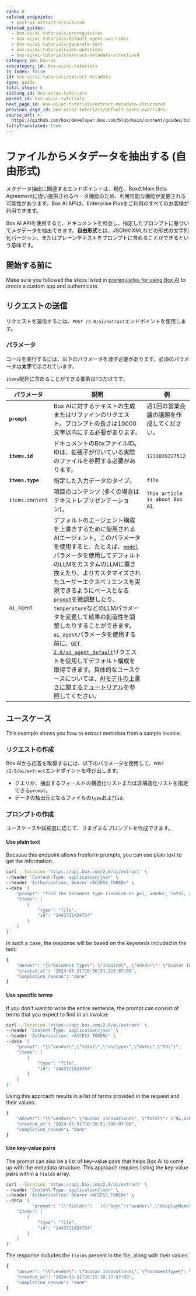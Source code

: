 ```yaml
---
rank: 8
related_endpoints:
  - post-ai-extract-structured
related_guides:
  - box-ai/ai-tutorials/prerequisites
  - box-ai/ai-tutorials/default-agent-overrides
  - box-ai/ai-tutorials/generate-text
  - box-ai/ai-tutorials/ask-questions
  - box-ai/ai-tutorials/extract-metadata-structured
category_id: box-ai
subcategory_id: box-ai/ai-tutorials
is_index: false
id: box-ai/ai-tutorials/extract-metadata
type: guide
total_steps: 6
sibling_id: box-ai/ai-tutorials
parent_id: box-ai/ai-tutorials
next_page_id: box-ai/ai-tutorials/extract-metadata-structured
previous_page_id: box-ai/ai-tutorials/default-agent-overrides
source_url: >-
  https://github.com/box/developer.box.com/blob/main/content/guides/box-ai/ai-tutorials/extract-metadata.md
fullyTranslated: true
---
```

# ファイルからメタデータを抽出する (自由形式)

<Message type="notice">

メタデータ抽出に関連するエンドポイントは、現在、BoxのMain Beta Agreementに従い提供されるベータ機能のため、利用可能な機能が変更される可能性があります。Box AI APIは、Enterprise Plusをご利用のすべてのお客様が利用できます。

</Message>

Box AI APIを使用すると、ドキュメントを照会し、指定したプロンプトに基づいてメタデータを抽出できます。**自由形式**とは、JSONやXMLなどの形式の文字列化バージョン、またはプレーンテキストをプロンプトに含めることができるという意味です。

## 開始する前に

Make sure you followed the steps listed in [prerequisites for using Box AI][prereq] to create a custom app and authenticate.

## リクエストの送信

リクエストを送信するには、`POST /2.0/ai/extract`エンドポイントを使用します。

<Samples id="post_ai_extract">

</Samples>

### パラメータ

コールを実行するには、以下のパラメータを渡す必要があります。必須のパラメータは**太字**で示されています。

<Message type="notice">

`items`配列に含めることができる要素は1つだけです。

</Message>

| パラメータ            | 説明                                                                                                                                                                                                                                                                                                                                                                                        | 例                               |
| ---------------- | ----------------------------------------------------------------------------------------------------------------------------------------------------------------------------------------------------------------------------------------------------------------------------------------------------------------------------------------------------------------------------------------- | ------------------------------- |
| **`prompt`**     | Box AIに対するテキストの生成またはリファインのリクエスト。プロンプトの長さは10000文字以内にする必要があります。                                                                                                                                                                                                                                                                                                                             | 週1回の営業会議の議題を作成してください。           |
| **`items.id`**   | ドキュメントのBoxファイルID。IDは、拡張子が付いている実際のファイルを参照する必要があります。                                                                                                                                                                                                                                                                                                                                        | `1233039227512`                 |
| **`items.type`** | 指定した入力データのタイプ。                                                                                                                                                                                                                                                                                                                                                                            | `file`                          |
| `items.content`  | 項目のコンテンツ (多くの場合はテキストレプリゼンテーション)。                                                                                                                                                                                                                                                                                                                                                          | `This article is about Box AI`. |
| `ai_agent`       | デフォルトのエージェント構成を上書きするために使用されるAIエージェント。このパラメータを使用すると、たとえば、[`model`][model-param]パラメータを使用してデフォルトのLLMをカスタムのLLMに置き換えたり、よりカスタマイズされたユーザーエクスペリエンスを実現できるようにベースとなる[`prompt`][prompt-param]を微調整したり、`temperature`などのLLMパラメータを変更して結果の創造性を調整したりすることができます。`ai_agent`パラメータを使用する前に、[`GET 2.0/ai_agent_default`][agent]リクエストを使用してデフォルト構成を取得できます。具体的なユースケースについては、[AIモデルの上書きに関するチュートリアル][overrides]を参照してください。 |                                 |

## ユースケース

This example shows you how to extract metadata from a sample invoice.

### リクエストの作成

Box AIから応答を取得するには、以下のパラメータを使用して、`POST /2.0/ai/extract`エンドポイントを呼び出します。

* クエリか、抽出するフィールドの構造化リストまたは非構造化リストを指定できる`prompt`。
* データの抽出元となるファイルの`type`および`id`。

### プロンプトの作成

ユースケースや詳細度に応じて、さまざまなプロンプトを作成できます。

#### Use plain text

Because this endpoint allows freeform prompts, you can use plain text to get the information.

```bash
curl --location 'https://api.box.com/2.0/ai/extract' \
--header 'Content-Type: application/json' \
--header 'Authorization: Bearer <ACCESS_TOKEN>' \
--data '{
    "prompt": "find the document type (invoice or po), vendor, total, and po number",
    "items": [
        {
            "type": "file",
            "id": "1443721424754"
        }
    ]
}'

```

In such a case, the response will be based on the keywords included in the text:

```bash
{
    "answer": "{\"Document Type\": \"Invoice\", \"Vendor\": \"Quasar Innovations\", \"Total\": \"$1,050\", \"PO Number\": \"003\"}",
    "created_at": "2024-05-31T10:30:51.223-07:00",
    "completion_reason": "done"
}

```

#### Use specific terms

If you don't want to write the entire sentence, the prompt can consist of terms that you expect to find in an invoice:

```bash
curl --location 'https://api.box.com/2.0/ai/extract' \
--header 'Content-Type: application/json' \
--header 'Authorization: <ACCESS_TOKEN>' \
--data '{
    "prompt": "{\"vendor\",\"total\",\"doctype\",\"date\",\"PO\"}",
    "items": [
        {
            "type": "file",
            "id": "1443721424754"
        }
    ]
}'

```

Using this approach results in a list of terms provided in the request and their values:

```bash
{
    "answer": "{\"vendor\": \"Quasar Innovations\", \"total\": \"$1,050\", \"doctype\": \"Invoice\", \"PO\": \"003\"}",
    "created_at": "2024-05-31T10:28:51.906-07:00",
    "completion_reason": "done"
}

```

#### Use key-value pairs

The prompt can also be a list of key-value pairs that helps Box AI to come up with the metadata structure. This approach requires listing the key-value pairs within a `fields` array.

```bash
curl --location 'https://api.box.com/2.0/ai/extract' \
--header 'Content-Type: application/json' \
--header 'Authorization: Bearer <ACCESS_TOKEN>' \
--data '{
          "prompt": "{\"fields\":   [{\"key\":\"vendor\",\"displayName\":\"Vendor\",\"type\":\"string\",\"description\":\ "Vendorname\"},{\"key\":\"documentType\",\"displayName\":\"Type\",\"type\":\"string\",\"description\":\"\"}]}",
    "items": [
        {
            "type": "file",
            "id": "1443721424754"
        }
    ]
}'

```

The response includes the `fields` present in the file, along with their values:

```bash
{
    "answer": "{\"vendor\": \"Quasar Innovations\", \"documentType\": \"Invoice\"}",
    "created_at": "2024-05-31T10:15:38.17-07:00",
    "completion_reason": "done"
}

```

[prereq]: g://box-ai/ai-tutorials/prerequisites

[agent]: e://get_ai_agent_default

[model-param]: r://ai_agent_text_gen#param_basic_gen_model

[prompt-param]: r://ai_agent_text_gen#param_basic_gen_prompt_template

[overrides]: g://box-ai/ai-agents/ai-agent-overrides

